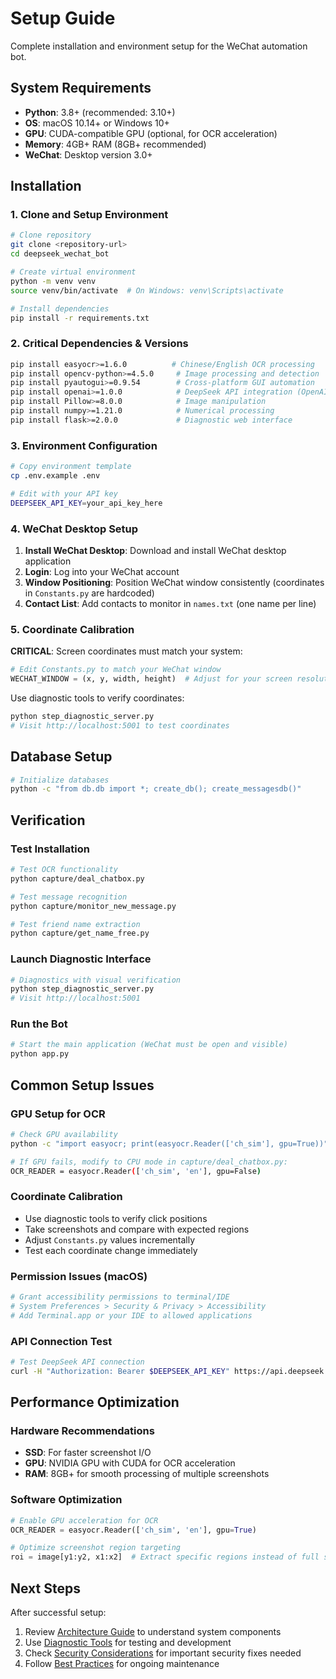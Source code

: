 # Setup Guide

Complete installation and environment setup for the WeChat automation bot.

## System Requirements

- **Python**: 3.8+ (recommended: 3.10+)
- **OS**: macOS 10.14+ or Windows 10+
- **GPU**: CUDA-compatible GPU (optional, for OCR acceleration)
- **Memory**: 4GB+ RAM (8GB+ recommended)
- **WeChat**: Desktop version 3.0+

## Installation

### 1. Clone and Setup Environment

```bash
# Clone repository
git clone <repository-url>
cd deepseek_wechat_bot

# Create virtual environment
python -m venv venv
source venv/bin/activate  # On Windows: venv\Scripts\activate

# Install dependencies
pip install -r requirements.txt
```

### 2. Critical Dependencies & Versions

```bash
pip install easyocr>=1.6.0          # Chinese/English OCR processing
pip install opencv-python>=4.5.0     # Image processing and detection
pip install pyautogui>=0.9.54        # Cross-platform GUI automation
pip install openai>=1.0.0            # DeepSeek API integration (OpenAI-compatible)
pip install Pillow>=8.0.0            # Image manipulation
pip install numpy>=1.21.0            # Numerical processing
pip install flask>=2.0.0             # Diagnostic web interface
```

### 3. Environment Configuration

```bash
# Copy environment template
cp .env.example .env

# Edit with your API key
DEEPSEEK_API_KEY=your_api_key_here
```

### 4. WeChat Desktop Setup

1. **Install WeChat Desktop**: Download and install WeChat desktop application
2. **Login**: Log into your WeChat account
3. **Window Positioning**: Position WeChat window consistently (coordinates in `Constants.py` are hardcoded)
4. **Contact List**: Add contacts to monitor in `names.txt` (one name per line)

### 5. Coordinate Calibration

**CRITICAL**: Screen coordinates must match your system:

```python
# Edit Constants.py to match your WeChat window
WECHAT_WINDOW = (x, y, width, height)  # Adjust for your screen resolution
```

Use diagnostic tools to verify coordinates:
```bash
python step_diagnostic_server.py
# Visit http://localhost:5001 to test coordinates
```

## Database Setup

```bash
# Initialize databases
python -c "from db.db import *; create_db(); create_messagesdb()"
```

## Verification

### Test Installation
```bash
# Test OCR functionality
python capture/deal_chatbox.py

# Test message recognition
python capture/monitor_new_message.py

# Test friend name extraction
python capture/get_name_free.py
```

### Launch Diagnostic Interface
```bash
# Diagnostics with visual verification
python step_diagnostic_server.py
# Visit http://localhost:5001
```

### Run the Bot
```bash
# Start the main application (WeChat must be open and visible)
python app.py
```

## Common Setup Issues

### GPU Setup for OCR
```bash
# Check GPU availability
python -c "import easyocr; print(easyocr.Reader(['ch_sim'], gpu=True))"

# If GPU fails, modify to CPU mode in capture/deal_chatbox.py:
OCR_READER = easyocr.Reader(['ch_sim', 'en'], gpu=False)
```

### Coordinate Calibration
- Use diagnostic tools to verify click positions
- Take screenshots and compare with expected regions
- Adjust `Constants.py` values incrementally
- Test each coordinate change immediately

### Permission Issues (macOS)
```bash
# Grant accessibility permissions to terminal/IDE
# System Preferences > Security & Privacy > Accessibility
# Add Terminal.app or your IDE to allowed applications
```

### API Connection Test
```bash
# Test DeepSeek API connection
curl -H "Authorization: Bearer $DEEPSEEK_API_KEY" https://api.deepseek.com/v1/models
```

## Performance Optimization

### Hardware Recommendations
- **SSD**: For faster screenshot I/O
- **GPU**: NVIDIA GPU with CUDA for OCR acceleration
- **RAM**: 8GB+ for smooth processing of multiple screenshots

### Software Optimization
```python
# Enable GPU acceleration for OCR
OCR_READER = easyocr.Reader(['ch_sim', 'en'], gpu=True)

# Optimize screenshot region targeting
roi = image[y1:y2, x1:x2]  # Extract specific regions instead of full screen
```

## Next Steps

After successful setup:
1. Review [Architecture Guide](ARCHITECTURE.md) to understand system components
2. Use [Diagnostic Tools](DIAGNOSTICS.md) for testing and development
3. Check [Security Considerations](SECURITY.md) for important security fixes needed
4. Follow [Best Practices](MAINTENANCE.md) for ongoing maintenance